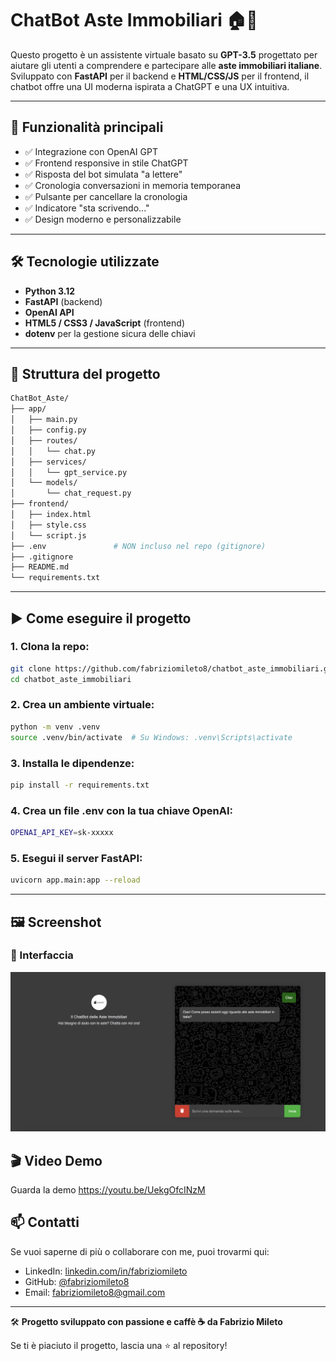 # ChatBot Aste Immobiliari 🏠🤖

Questo progetto è un assistente virtuale basato su **GPT-3.5** progettato per aiutare gli utenti a comprendere e partecipare alle **aste immobiliari italiane**.  
Sviluppato con **FastAPI** per il backend e **HTML/CSS/JS** per il frontend, il chatbot offre una UI moderna ispirata a ChatGPT e una UX intuitiva.

---

## 🚀 Funzionalità principali

- ✅ Integrazione con OpenAI GPT
- ✅ Frontend responsive in stile ChatGPT
- ✅ Risposta del bot simulata "a lettere"
- ✅ Cronologia conversazioni in memoria temporanea
- ✅ Pulsante per cancellare la cronologia
- ✅ Indicatore "sta scrivendo..."
- ✅ Design moderno e personalizzabile

---

## 🛠️ Tecnologie utilizzate

- **Python 3.12**
- **FastAPI** (backend)
- **OpenAI API**
- **HTML5 / CSS3 / JavaScript** (frontend)
- **dotenv** per la gestione sicura delle chiavi

---

## 📂 Struttura del progetto
```bash
ChatBot_Aste/
├── app/
│   ├── main.py
│   ├── config.py
│   ├── routes/
│   │   └── chat.py
│   ├── services/
│   │   └── gpt_service.py
│   └── models/
│       └── chat_request.py
├── frontend/
│   ├── index.html
│   ├── style.css
│   └── script.js
├── .env               # NON incluso nel repo (gitignore)
├── .gitignore
├── README.md
└── requirements.txt
```
---

## ▶️ Come eseguire il progetto

### 1. Clona la repo:

```bash
git clone https://github.com/fabriziomileto8/chatbot_aste_immobiliari.git
cd chatbot_aste_immobiliari
```

### 2. Crea un ambiente virtuale: 

```bash
python -m venv .venv
source .venv/bin/activate  # Su Windows: .venv\Scripts\activate
```
### 3. Installa le dipendenze:

```bash
pip install -r requirements.txt
```

### 4. Crea un file .env con la tua chiave OpenAI:

```bash
OPENAI_API_KEY=sk-xxxxx
```

### 5. Esegui il server FastAPI:

```bash
uvicorn app.main:app --reload
```
---

## 🖼️ Screenshot

### 🔹 Interfaccia
![Interfaccia iniziale](frontend/img/Screenshot.png)

## 🎬 Video Demo

Guarda la demo https://youtu.be/UekgOfcINzM

## 📫 Contatti

Se vuoi saperne di più o collaborare con me, puoi trovarmi qui:

- LinkedIn: [linkedin.com/in/fabriziomileto](https://www.linkedin.com/in/fabrizio-mileto-94681b16b/)
- GitHub: [@fabriziomileto8](https://github.com/fabriziomileto8)
- Email: fabriziomileto8@gmail.com

---

🛠️ **Progetto sviluppato con passione e caffè ☕ da Fabrizio Mileto**

Se ti è piaciuto il progetto, lascia una ⭐ al repository!